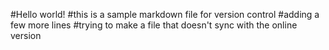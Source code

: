 #Hello world!
#this is a sample markdown file for version control 
#adding a few more lines
#trying to make a file that doesn't sync with the online version 